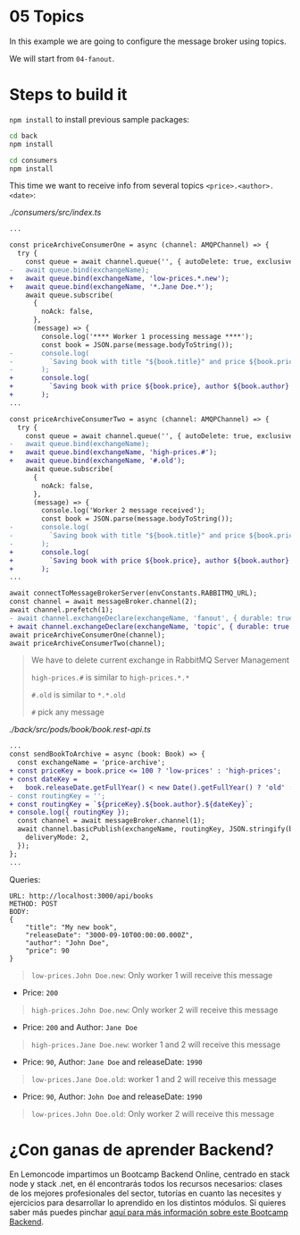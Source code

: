 # 05 Topics

In this example we are going to configure the message broker using topics.

We will start from `04-fanout`.

# Steps to build it

`npm install` to install previous sample packages:

```bash
cd back
npm install

cd consumers
npm install

```

This time we want to receive info from several topics `<price>.<author>.<date>`:

_./consumers/src/index.ts_

```diff
...

const priceArchiveConsumerOne = async (channel: AMQPChannel) => {
  try {
    const queue = await channel.queue('', { autoDelete: true, exclusive: true });
-   await queue.bind(exchangeName);
+   await queue.bind(exchangeName, 'low-prices.*.new');
+   await queue.bind(exchangeName, '*.Jane Doe.*');
    await queue.subscribe(
      {
        noAck: false,
      },
      (message) => {
        console.log('**** Worker 1 processing message ****');
        const book = JSON.parse(message.bodyToString());
-       console.log(
-         `Saving book with title "${book.title}" and price ${book.price}`
-       );
+       console.log(
+         `Saving book with price ${book.price}, author ${book.author} and year ${book.releaseDate}`
+       );
...

const priceArchiveConsumerTwo = async (channel: AMQPChannel) => {
  try {
    const queue = await channel.queue('', { autoDelete: true, exclusive: true });
-   await queue.bind(exchangeName);
+   await queue.bind(exchangeName, 'high-prices.#');
+   await queue.bind(exchangeName, '#.old');
    await queue.subscribe(
      {
        noAck: false,
      },
      (message) => {
        console.log('Worker 2 message received');
        const book = JSON.parse(message.bodyToString());
-       console.log(
-         `Saving book with title "${book.title}" and price ${book.price}`
-       );
+       console.log(
+         `Saving book with price ${book.price}, author ${book.author} and year ${book.releaseDate}`
+       );
...

await connectToMessageBrokerServer(envConstants.RABBITMQ_URL);
const channel = await messageBroker.channel(2);
await channel.prefetch(1);
- await channel.exchangeDeclare(exchangeName, 'fanout', { durable: true });
+ await channel.exchangeDeclare(exchangeName, 'topic', { durable: true });
await priceArchiveConsumerOne(channel);
await priceArchiveConsumerTwo(channel);

```
> We have to delete current exchange in RabbitMQ Server Management
>
> `high-prices.#` is similar to `high-prices.*.*`
>
> `#.old` is similar to `*.*.old`
>
> `#` pick any message

_./back/src/pods/book/book.rest-api.ts_

```diff
...
const sendBookToArchive = async (book: Book) => {
  const exchangeName = 'price-archive';
+ const priceKey = book.price <= 100 ? 'low-prices' : 'high-prices';
+ const dateKey =
+   book.releaseDate.getFullYear() < new Date().getFullYear() ? 'old' : 'new';
- const routingKey = '';
+ const routingKey = `${priceKey}.${book.author}.${dateKey}`;
+ console.log({ routingKey });
  const channel = await messageBroker.channel(1);
  await channel.basicPublish(exchangeName, routingKey, JSON.stringify(book), {
    deliveryMode: 2,
  });
};
...

```

Queries:

```
URL: http://localhost:3000/api/books
METHOD: POST
BODY:
{
    "title": "My new book",
    "releaseDate": "3000-09-10T00:00:00.000Z",
    "author": "John Doe",
    "price": 90
}
```
> `low-prices.John Doe.new`: Only worker 1 will receive this message

- Price: `200`
> `high-prices.John Doe.new`: Only worker 2 will receive this message

- Price: `200` and Author: `Jane Doe`
> `high-prices.Jane Doe.new`: worker 1 and 2 will receive this message

- Price: `90`, Author: `Jane Doe` and releaseDate: `1990`
> `low-prices.Jane Doe.old`: worker 1 and 2 will receive this message

- Price: `90`, Author: `John Doe` and releaseDate: `1990`
> `low-prices.John Doe.old`: Only worker 2 will receive this message

# ¿Con ganas de aprender Backend?

En Lemoncode impartimos un Bootcamp Backend Online, centrado en stack node y stack .net, en él encontrarás todos los recursos necesarios: clases de los mejores profesionales del sector, tutorías en cuanto las necesites y ejercicios para desarrollar lo aprendido en los distintos módulos. Si quieres saber más puedes pinchar [aquí para más información sobre este Bootcamp Backend](https://lemoncode.net/bootcamp-backend#bootcamp-backend/banner).
